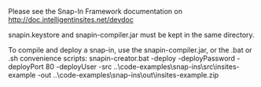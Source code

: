 Please see the Snap-In Framework documentation on http://doc.intelligentinsites.net/devdoc

snapin.keystore and snapin-compiler.jar must be kept in the same directory.

To compile and deploy a snap-in, use the snapin-compiler.jar, or the .bat or .sh convenience scripts:
snapin-creator.bat -deploy <host> -deployPassword <pass> -deployPort 80 -deployUser <user> -src ..\code-examples\snap-ins\src\insites-example -out ..\code-examples\snap-ins\out\insites-example.zip